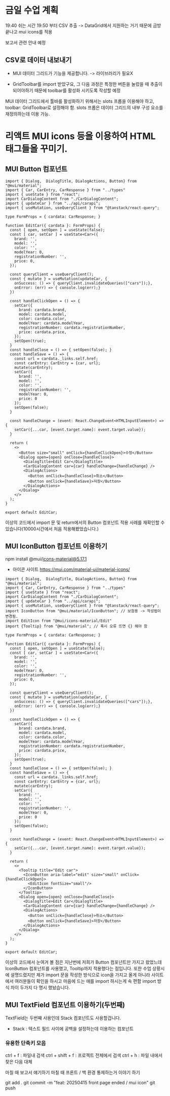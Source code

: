 # 금일 수업 계획

19:40 쉬는 시간 19:50 부터
CSV 추출 -> DataGrid에서 지원하는 거기 때문에 금방 끝나고
mui icons를 적용

보고서 관련 안내 예정

## CSV로 데이터 내보내기
- MUI 데이터 그리드가 기능을 제공합니다. -> 라이브러리가 필요X

- GridToolbar를 import 받았구요, 그 다음 과정은 특정한 버튼을 눌렀을 때 추출이 되어야하기 때문에
toolbar를 활성화 시키도록 작성할 예정

MUI 데이터 그리드에서 툴바를 활성화하기 위해서는 slots 프롭을 이용해야 하고, toolbar: GridToolbar로 설정해야 함. slots 프롭은 데이터 그리드의 내부 구성 요소를 재정의하는데 이용 가능.

# 리액트 MUI icons 등을 이용하여 HTML 태그들을 꾸미기.
## MUI Button 컴포넌트

```tsx
import { Dialog,  DialogTitle, DialogActions, Button} from "@mui/material";
import { Car, CarEntry, CarResponse } from "../types"
import { useState } from "react";
import CarDialogContent from "./CarDialogContent";
import { updateCar } from "../api/carapi";
import { useMutation, useQueryClient } from "@tanstack/react-query";

type FormProps = { cardata: CarResponse; }

function EditCar({ cardata }: FormProps) {
  const [ open, setOpen ] = useState(false);
  const [ car, setCar ] = useState<Car>({
    brand: '',
    model: '',
    color: '',
    modelYear: 0,
    registrationNumber: '',
    price: 0,
  });

  const queryClient = useQueryClient();
  const { mutate } = useMutation(updateCar, {
    onSuccess: () => { queryClient.invalidateQueries(["cars"]);},
    onError: (err) => { console.log(err);}
  })

  const handleClickOpen = () => {
    setCar({
      brand: cardata.brand,
      model: cardata.model,
      color: cardata.color,
      modelYear: cardata.modelYear,
      registrationNumber: cardata.registrationNumber,
      price: cardata.price,
    });
    setOpen(true); 
  }
  const handleClose = () => { setOpen(false); }
  const handleSave = () => {
    const url = cardata._links.self.href;
    const carEntry: CarEntry = {car, url};
    mutate(carEntry);
    setCar({
      brand: '',
      model: '', 
      color: '', 
      registrationNumber: '', 
      modelYear: 0, 
      price: 0
    });
    setOpen(false);
  }

  const handleChange = (event: React.ChangeEvent<HTMLInputElement>) => {
    setCar({...car, [event.target.name]: event.target.value});
  }

  return (
    <>
      <Button size="small" onClick={handleClickOpen}>수정</Button>
      <Dialog open={open} onClose={handleClose}>
        <DialogTitle>Edit Car</DialogTitle>
        <CarDialogContent car={car} handleChange={handleChange} />
        <DialogActions>
          <Button onClick={handleClose}>취소</Button>
          <Button onClick={handleSave}>저장</Button>
        </DialogActions>
      </Dialog>
    </>
  );
}

export default EditCar;
```

이상의 코드에서 import 문 및 return에서의 Button 컴포넌트 적용 사례를 재확인할 수 있습니다(10000시간에서 처음 적용해봤었습니다.)

## MUI IconButton 컴포넌트 이용하기

npm install @mui/icons-material@5.17.1

- 아이콘 사이트
https://mui.com/material-ui/material-icons/

```tsx
import { Dialog,  DialogTitle, DialogActions, Button} from "@mui/material";
import { Car, CarEntry, CarResponse } from "../types"
import { useState } from "react";
import CarDialogContent from "./CarDialogContent";
import { updateCar } from "../api/carapi";
import { useMutation, useQueryClient } from "@tanstack/react-query";
import IconButton from "@mui/material/IconButton"; // 보험용 -> 작성법이 변경됨.
import EditIcon from "@mui/icons-material/Edit"
import {Tooltip} from "@mui/material"; // 혹시 오류 뜨면 {} 해야 함

type FormProps = { cardata: CarResponse; }

function EditCar({ cardata }: FormProps) {
  const [ open, setOpen ] = useState(false);
  const [ car, setCar ] = useState<Car>({
    brand: '',
    model: '',
    color: '',
    modelYear: 0,
    registrationNumber: '',
    price: 0,
  });

  const queryClient = useQueryClient();
  const { mutate } = useMutation(updateCar, {
    onSuccess: () => { queryClient.invalidateQueries(["cars"]);},
    onError: (err) => { console.log(err);}
  })

  const handleClickOpen = () => {
    setCar({
      brand: cardata.brand,
      model: cardata.model,
      color: cardata.color,
      modelYear: cardata.modelYear,
      registrationNumber: cardata.registrationNumber,
      price: cardata.price,
    });
    setOpen(true); 
  }
  const handleClose = () => { setOpen(false); }
  const handleSave = () => {
    const url = cardata._links.self.href;
    const carEntry: CarEntry = {car, url};
    mutate(carEntry);
    setCar({
      brand: '',
      model: '', 
      color: '', 
      registrationNumber: '', 
      modelYear: 0, 
      price: 0
    });
    setOpen(false);
  }

  const handleChange = (event: React.ChangeEvent<HTMLInputElement>) => {
    setCar({...car, [event.target.name]: event.target.value});
  }

  return (
    <>
      <Tooltip title="Edit car">
        <IconButton aria-label="edit" size="small" onClick={handleClickOpen}>
          <EditIcon fontSize="small"/>
        </IconButton>
      </Tooltip>
      <Dialog open={open} onClose={handleClose}>
        <DialogTitle>Edit Car</DialogTitle>
        <CarDialogContent car={car} handleChange={handleChange} />
        <DialogActions>
          <Button onClick={handleClose}>취소</Button>
          <Button onClick={handleSave}>저장</Button>
        </DialogActions>
      </Dialog>
    </>
  );
}

export default EditCar;
```

이상의 코드에서 눈여겨 볼 점은 지난번에 저희가 Button 컴포넌트만 가지고 왔었느데 IconButton 컴포넌트를 사용했고, Tooltip까지 적용했다는 점입니다.
또한 수업 상황시에 설명드렸지만 제가 import 문을 작성한 방식으로 icon을 가지고 올게 아니라 사이트에서 여러분들이 확인을 하시고 마음에 드는 애를 import 하시는게 속 편함
import 방식 차이 두가지 다 명시 했놨습니다.

## MUI TextField 컴포넌트 이용하기(두번째)

TextField는 두번째 사용인데
Stack 컴포넌트도 사용할겁니다.
- Stack : 텍스트 필드 사이에 공백을 설정하는데 이용하는 컴포넌트

### 유용한 단축키 모음
ctrl + f : 파일내 검색
ctrl + shift + f : 프로젝트 전체에서 검색
ctrl + h : 파일 내에서 찾은 다음 대체

마칠 때 보고서 얘기하기
마칠 때 프론트 / 백 환경 통제하는거 이야기 하기

git add .
git commit -m "feat: 20250415 front page ended / mui icon"
git push